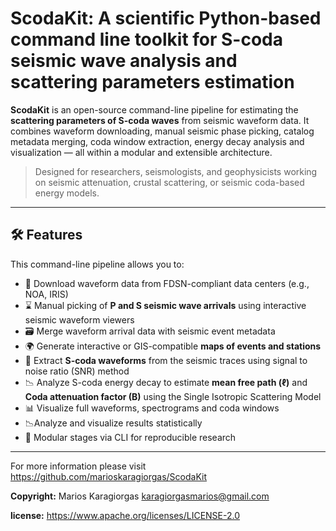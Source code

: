 # ScodaKit: A scientific Python-based command line toolkit for S-coda seismic wave analysis and scattering parameters estimation

**ScodaKit** is an open-source command-line pipeline for estimating the **scattering parameters of S-coda waves** from seismic waveform data. It combines waveform downloading, manual seismic phase picking, catalog metadata merging, coda window extraction, energy decay analysis and visualization — all within a modular and extensible architecture.

> Designed for researchers, seismologists, and geophysicists working on seismic attenuation, crustal scattering, or seismic coda-based energy models.

---

## 🛠️ Features

This command-line pipeline allows you to:

- 📡 Download waveform data from FDSN-compliant data centers (e.g., NOA, IRIS)
- ⌛ Manual picking of **P and S seismic wave arrivals** using interactive seismic waveform viewers
- 🗃️ Merge waveform arrival data with seismic event metadata
- 🌍 Generate interactive or GIS-compatible **maps of events and stations**
- 🧠 Extract **S-coda waveforms** from the seismic traces using signal to noise ratio (SNR) method
- 📉 Analyze S-coda energy decay to estimate **mean free path (ℓ)** and **Coda attenuation factor (B)** using the Single Isotropic Scattering Model
- 📊 Visualize full waveforms, spectrograms and coda windows 
- 📉Analyze and visualize results statistically
- 🧪 Modular stages via CLI for reproducible research

---

For more information please visit https://github.com/marioskaragiorgas/ScodaKit

**Copyright:** Marios Karagiorgas <karagiorgasmarios@gmail.com>

**license:** https://www.apache.org/licenses/LICENSE-2.0